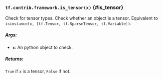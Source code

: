 ### `tf.contrib.framework.is_tensor(x)` {#is_tensor}

Check for tensor types.
Check whether an object is a tensor. Equivalent to
`isinstance(x, [tf.Tensor, tf.SparseTensor, tf.Variable])`.

##### Args:


*  <b>`x`</b>: An python object to check.

##### Returns:

  `True` if `x` is a tensor, `False` if not.

